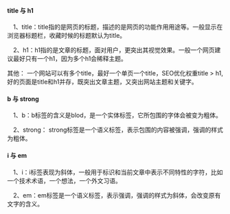 #### title 与 h1
&emsp;1、title：title指的是网页的标题，描述的是网页的功能作用用途等。一般显示在浏览器标题栏，收藏时候的标题默认为title。

&emsp;2、h1：h1指的是文章的标题，面对用户，更突出其视觉效果。一般一个网页建议最好只有一个h1，因为多个h1会稀释主题。

  其他： 一个网站可以有多个title，最好一个单页一个title，SEO优化权重title > h1,好的页面是title和h1并存，既突出文章主题，又突出网站主题和关键字。
#### b 与 strong
&emsp;1、b：b标签的含义是blod，是一个实体标签，它所包围的字体会被变为粗体。

&emsp;2、strong： strong标签是一个语义标签，表示包围的内容被强调，强调的样式为粗体。
#### i 与 em
&emsp;1、i：i标签表现为斜体，一般用于标识和当前文章中表示不同特性的字符，比如一个技术术语，一个想法，一个外文习语。

&emsp;2、em：em标签是一个语义标签，表示强调，强调的样式为斜体，会改变原有文字的含义。
